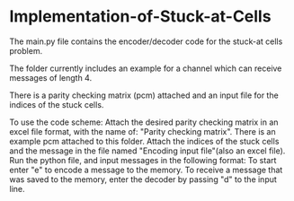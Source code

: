 # Implementation-of-Stuck-at-Cells
The main.py file contains the encoder/decoder code for the stuck-at cells problem.

The folder currently includes an example for a channel which can receive messages of length 4.

There is a parity checking matrix (pcm) attached and an input file for the indices of the stuck cells.

To use the code scheme:
Attach the desired parity checking matrix in an excel file format, with the name of: "Parity checking matrix". There is an example pcm attached to this folder.
Attach the indices of the stuck cells and the message in the file named "Encoding input file"(also an excel file).
Run the python file, and input messages in the following format:
To start enter "e" to encode a message to the memory.
To receive a message that was saved to the memory, enter the decoder by passing "d" to the input line.
